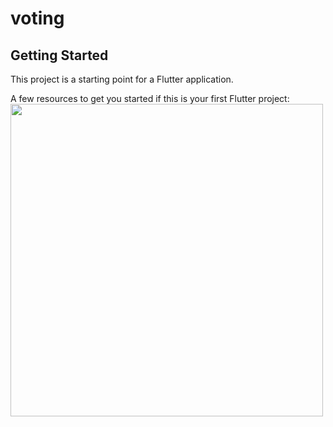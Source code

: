 # voting

## Getting Started

This project is a starting point for a Flutter application.

A few resources to get you started if this is your first Flutter project:
<img src="https://github.com/srabonbapari120/question_answer_app/assets/131807373/18d578f3-d75f-4dff-9b10-ea2000d3d8af" width="500">



